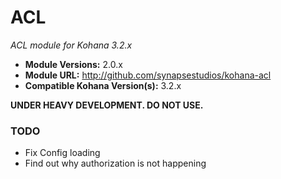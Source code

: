 # ACL

*ACL module for Kohana 3.2.x*

- **Module Versions:** 2.0.x
- **Module URL:** <http://github.com/synapsestudios/kohana-acl>
- **Compatible Kohana Version(s):** 3.2.x

**UNDER HEAVY DEVELOPMENT. DO NOT USE.**

### TODO

- Fix Config loading
- Find out why authorization is not happening